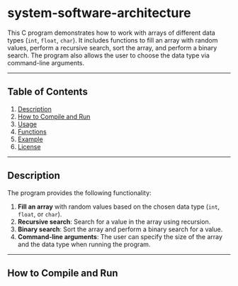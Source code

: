 # system-software-architecture

This C program demonstrates how to work with arrays of different data types (`int`, `float`, `char`). It includes functions to fill an array with random values, perform a recursive search, sort the array, and perform a binary search. The program also allows the user to choose the data type via command-line arguments.

---

## Table of Contents
1. [Description](#description)
2. [How to Compile and Run](#how-to-compile-and-run)
3. [Usage](#usage)
4. [Functions](#functions)
5. [Example](#example)
6. [License](#license)

---

## Description

The program provides the following functionality:
1. **Fill an array** with random values based on the chosen data type (`int`, `float`, or `char`).
2. **Recursive search**: Search for a value in the array using recursion.
3. **Binary search**: Sort the array and perform a binary search for a value.
4. **Command-line arguments**: The user can specify the size of the array and the data type when running the program.

---

## How to Compile and Run


